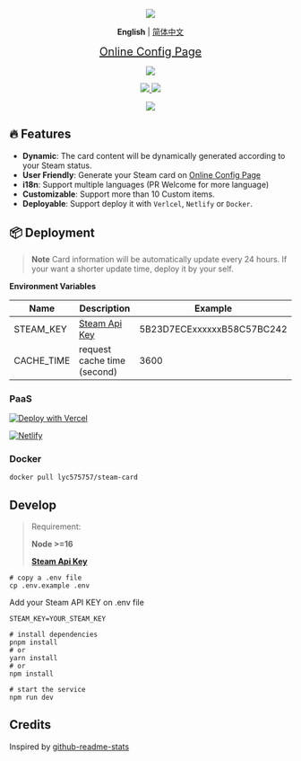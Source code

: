 <p align="center">
  <img src="https://cdn.jsdelivr.net/gh/yuyinws/static@master/2022/10/upgit_20221022_1666452661.svg">
</p>


<p align='center'>
<b>English</b> | <a href="https://github.com/yuyinws/steam-card/blob/master/README-CN.md">简体中文</a>
</p>

<p align="center">
<a href="https://card.yuy1n.io" style="font-size:20px">Online Config Page</a>
</p>
<p align="center">
  <a href="https://card.yuy1n.io">
		<img src="https://card.yuy1n.io/card/76561198028121353/en"/>
  </a>
</p>

<p align="center">
<a href="https://card.yuy1n.io">
<img src="https://therealsujitk-vercel-badge.vercel.app/?app=steam-card"></img>
</a>
<a href="https://netlifycard.yuy1n.io/">
<img src="https://api.netlify.com/api/v1/badges/26879726-2f6e-49e2-8abe-550512e9095c/deploy-status"></img>
</a>
</p>

<p align="center">
<a href="https://hub.docker.com/r/lyc575757/steam-card">
<img src="https://img.shields.io/badge/docker-%230db7ed.svg?style=for-the-badge&logo=docker&logoColor=white"></img>
</a>
<p>

## 🔥 Features
- **Dynamic**: The card content will be dynamically generated according to your Steam status.
- **User Friendly**: Generate your Steam card on [Online Config Page](https://card.yuy1n.io)
- **i18n**: Support multiple languages (PR Welcome for more language)
- **Customizable**: Support more than 10 Custom items.
- **Deployable**: Support deploy it with `Verlcel`, `Netlify` or `Docker`.

## 📦 Deployment  

> **Note** 
> Card information will be automatically update every 24 hours. If your want a shorter update time, deploy it by your self.

**Environment Variables**

| Name      | Description | Example |
| ----------- | ----------- | ----------- |
| STEAM_KEY      | [Steam Api Key](https://steamcommunity.com/dev/apikey) | 5B23D7ECExxxxxxB58C57BC242 |
| CACHE_TIME   | request cache time (second)| 3600 |

### PaaS

[![Deploy with Vercel](https://vercel.com/button)](https://vercel.com/new/clone?repository-url=https%3A%2F%2Fgithub.com%2Fyuyinws%2Fsteam-card&env=STEAM_KEY,CACHE_TIME)

[![Netlify](https://www.netlify.com/img/deploy/button.svg)](https://app.netlify.com/start/deploy?repository=https://github.com/yuyinws/steam-card)

### Docker

`docker pull lyc575757/steam-card`

## Develop

> Requirement:
>
> **Node >=16**
>
> **[Steam Api Key](https://steamcommunity.com/dev/apikey)**

```shell
# copy a .env file
cp .env.example .env
```

Add your Steam API KEY on .env file
```shell
STEAM_KEY=YOUR_STEAM_KEY
```

```shell
# install dependencies
pnpm install 
# or
yarn install
# or
npm install

# start the service
npm run dev
```

## Credits
Inspired by [github-readme-stats](https://github.com/anuraghazra/github-readme-stats)
